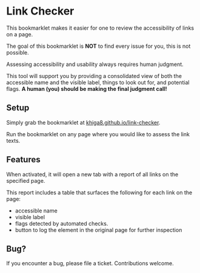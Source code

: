 # Link Checker

This bookmarklet makes it easier for one to review the accessibility of links on a page.

The goal of this bookmarklet is **NOT** to find every issue for you, this is not possible.

Assessing accessibility and usability always requires human judgment.

This tool will support you by providing a consolidated view of both the accessible name and the visible label, things to look out for, and potential flags.
<b>A human (you) should be making the final judgment call!</b>

## Setup

Simply grab the bookmarklet at [khiga8.github.io/link-checker](https://khiga8.github.io/link-checker/).

Run the bookmarklet on any page where you would like to assess the link texts.

## Features

When activated, it will open a new tab with a report of all links on the specified page.

This report includes a table that surfaces the following for each link on the page:

- accessible name
- visible label
- flags detected by automated checks.
- button to log the element in the original page for further inspection

## Bug?

If you encounter a bug, please file a ticket. Contributions welcome.
